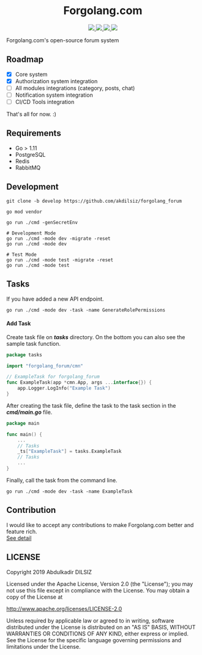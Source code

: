  <h1 align="center">Forgolang.com</h1>
 <p align="center">
   <a href="https://travis-ci.org/akdilsiz/forgolang_forum">
    <img src="https://travis-ci.org/akdilsiz/forgolang_forum.svg?branch=master"/>
   </a>
   <a href="https://github.com/akdilsiz/forgolang_forum/blob/master/LICENSE">
    <img src="https://img.shields.io/github/license/forgolang_forum/agente"/>
   </a>
   <a href="https://codecov.io/gh/akdilsiz/forgolang_forum">
     <img src="https://codecov.io/gh/akdilsiz/forgolang_forum/branch/master/graph/badge.svg" />
   </a>
   <a href="https://goreportcard.com/report/github.com/akdilsiz/forgolang_forum">
    <img src="https://goreportcard.com/badge/github.com/akdilsiz/forgolang_forum"/>
   </a>
 </p>

Forgolang.com's open-source forum system

## Roadmap
 - [x] Core system
 - [x] Authorization system integration
 - [ ] All modules integrations (category, posts, chat)
 - [ ] Notification system integration
 - [ ] CI/CD Tools integration

That's all for now. :)

## Requirements
 - Go > 1.11
 - PostgreSQL
 - Redis 
 - RabbitMQ

## Development
```shell script
git clone -b develop https://github.com/akdilsiz/forgolang_forum

go mod vendor

go run ./cmd -genSecretEnv

# Development Mode
go run ./cmd -mode dev -migrate -reset
go run ./cmd -mode dev

# Test Mode
go run ./cmd -mode test -migrate -reset
go run ./cmd -mode test
```

## Tasks
If you have added a new API endpoint.
```shell script
go run ./cmd -mode dev -task -name GenerateRolePermissions
```
#### Add Task
Create task file on ***tasks*** directory. On the bottom you can also see the sample task function.
```go
package tasks

import "forgolang_forum/cmn"

// ExampleTask for forgolang_forum
func ExampleTask(app *cmn.App, args ...interface{}) {
    app.Logger.LogInfo("Example Task")
}
```

After creating the task file, define the task to the task section in the ***cmd/main.go*** file.
```go
package main

func main() {
    ...
    // Tasks
    _ts["ExampleTask"] = tasks.ExampleTask
    // Tasks
    ...
}
```
Finally, call the task from the command line.
```shell script
go run ./cmd -mode dev -task -name ExampleTask
```

## Contribution
I would like to accept any contributions to make Forgolang.com better and feature rich.\
[See detail](docs/contributions.md)

## LICENSE

Copyright 2019 Abdulkadir DILSIZ

Licensed under the Apache License, Version 2.0 (the "License");
you may not use this file except in compliance with the License.
You may obtain a copy of the License at

   http://www.apache.org/licenses/LICENSE-2.0

Unless required by applicable law or agreed to in writing, software
distributed under the License is distributed on an "AS IS" BASIS,
WITHOUT WARRANTIES OR CONDITIONS OF ANY KIND, either express or implied.
See the License for the specific language governing permissions and
limitations under the License.
